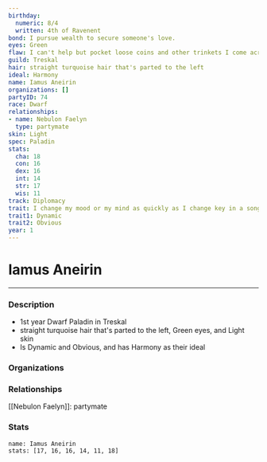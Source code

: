 ```yaml
---
birthday:
  numeric: 8/4
  written: 4th of Ravenent
bond: I pursue wealth to secure someone's love.
eyes: Green
flaw: I can't help but pocket loose coins and other trinkets I come across.
guild: Treskal
hair: straight turquoise hair that's parted to the left
ideal: Harmony
name: Iamus Aneirin
organizations: []
partyID: 74
race: Dwarf
relationships:
- name: Nebulon Faelyn
  type: partymate
skin: Light
spec: Paladin
stats:
  cha: 18
  con: 16
  dex: 16
  int: 14
  str: 17
  wis: 11
track: Diplomacy
trait: I change my mood or my mind as quickly as I change key in a song.
trait1: Dynamic
trait2: Obvious
year: 1
---
```

# Iamus Aneirin
---
### Description
- 1st year Dwarf Paladin in Treskal
- straight turquoise hair that's parted to the left, Green eyes, and Light skin
- Is Dynamic and Obvious, and has Harmony as their ideal

### Organizations
### Relationships
[[Nebulon Faelyn]]: partymate
### Stats
```statblock
name: Iamus Aneirin
stats: [17, 16, 16, 14, 11, 18]
```